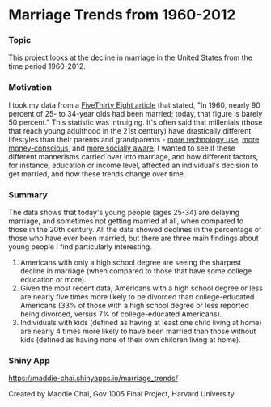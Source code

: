 # Marriage Trends from 1960-2012

### Topic
This project looks at the decline in marriage in the United States from the time period 1960-2012.

### Motivation
I took my data from a [FiveThirty Eight article](https://fivethirtyeight.com/features/marriage-isnt-dead-yet/) that stated, "In 1960, nearly 90 percent of 25- to 34-year olds had been married; today, that figure is barely 50 percent." This statistic was intruiging. It's often said that millenials (those that reach young adulthood in the 21st century) have drastically different lifestyles than their parents and grandparents - [more technology use](http://www.pewresearch.org/fact-tank/2018/05/02/millennials-stand-out-for-their-technology-use-but-older-generations-also-embrace-digital-life/), [more money-conscious](https://www.investopedia.com/articles/personal-finance/021914/money-habits-millennials.asp), and [more socially aware](https://www.forbes.com/sites/wesgay/2017/08/11/millennials-social-responsibility/#6f05f38617d8). I wanted to see if these different mannerisms carried over into marriage, and how different factors, for instance, education or income level, affected an individual's decision to get married, and how these trends change over time.

### Summary
The data shows that today's young people (ages 25-34) are delaying marriage, and sometimes not getting married at all, when compared to those in the 20th century. All the data showed declines in the percentage of those who have ever been married, but there are three main findings about young people I find particularly interesting.
1. Americans with only a high school degree are seeing the sharpest decline in marriage (when compared to those that have some college education or more). 
2. Given the most recent data, Americans with a high school degree or less are nearly five times more likely to be divorced than college-educated Americans (33% of those with a high school degree or less reported being divorced, versus 7% of college-educated Americans).
3. Individuals with kids (defined as having at least one child living at home) are nearly 4 times more likely to have been married than those without kids (defined as having none of their own children living at home).

### Shiny App
https://maddie-chai.shinyapps.io/marriage_trends/

Created by Maddie Chai, Gov 1005 Final Project, Harvard University 
